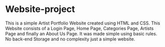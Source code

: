 # Website-project
This is a simple Artist Portfolio Website created using HTML and CSS. This Website consists of a Login Page, Home Page, Categories Page, Artists Page and finally an About Us Page. It was made simple using basic rules. No back-end Storage and no complexity just a simple website. 
